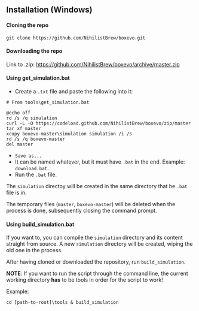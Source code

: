 
Installation (Windows)
----------------------

#### Cloning the repo

``` {.bash}
git clone https://github.com/NihilistBrew/boxevo.git
```

#### Downloading the repo

Link to .zip: https://github.com/NihilistBrew/boxevo/archive/master.zip

#### Using get\_simulation.bat

-   Create a `.txt` file and paste the following into it:

``` {.bash}
# From tools\get_simulation.bat

@echo off
rd /s /q simulation
curl -L -O https://codeload.github.com/NihilistBrew/boxevo/zip/master
tar xf master
xcopy boxevo-master\simulation simulation /i /s
rd /s /q boxevo-master
del master
```

-   `Save as...`
-   It can be named whatever, but it must have `.bat` in the end.
    Example: `download.bat`.
-   Run the `.bat` file.

The `simulation` directoy will be created in the same directory that he
`.bat` file is in.

The temporary files (`master`, `boxevo-master`) will be deleted when the
process is done, subsequently closing the command prompt.

#### Using build\_simulation.bat

If you want to, you can compile the `simulation` directory and its
content straight from source. A new `simulation` directory will be
created, wiping the old one in the process.

After having cloned or downloaded the repository, run
`build_simulation`.

**NOTE**: If you want to run the script through the command line, the
current working directory **has** to be tools in order for the script to
work!

Example:

``` {.bash}
cd [path-to-root]\tools & build_simulation
```
